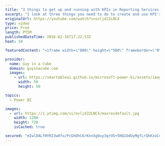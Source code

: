 ```yaml
---
title: "3 things to get up and running with KPIs in Reporting Services 2016 (CTP 3.3)"
excerpt: "I look at three things you need to do to create and use KPI's in SQL Server Reporting Services 2016. This looks specifically at CTP 3.3.  I go through creating a shared dataset, creating the KPI and then setting up refresh for the KPI/Dataset.  Working with KPIs in Reporting Services https://msdn.microsoft.com/en-US/library/mt683632.aspx"
originalUrl: https://youtube.com/watch?v=ovljdJ2LNC4
type: video
price: Free
length: PT5M
publishedDateTime: 2016-02-16T17:22:53Z
heat: 50

featuredContent: "<iframe width=\"800\" height=\"500\" frameborder=\"0\" src=\"https://www.youtube.com/embed/ovljdJ2LNC4\" allow=\"accelerometer; autoplay; encrypted-media; gyroscope; picture-in-picture\" allowfullscreen></iframe>"

provider:
  name: Guy in a Cube
  domain: guyinacube.com
  images:
    - url: https://smartableai.github.io/microsoft-power-bi/assets/images/organizations/guyinacube.com-50x50.jpg
      width: 50
      height: 50

topics:
  - Power BI

images:
  - url: https://i.ytimg.com/vi/ovljdJ2LNC4/maxresdefault.jpg
    width: 1280
    height: 720
    isCached: true

secured: "mIwlDALfHYRI3w0fo/PcGhOhC6rKnnXgOuy3qrU5+5HQ1OdUyMgfLrQkKzoCc8togD8JSFbZyWV3TZZNDFiI7r5bvIBPszzEJMmi1x2XxT761weNv35wQzw0LaUKHGG4UYrsxhFIrLLl7fuCjTS6sIJm/ectwtdfDPMsOVZPLWKndIZCu0NUQtaWHy4cidu6tYa7nEmQHAlupQBl3vdomVYz8XHzv6fg1d/7BPCPE07ulB4szFrK3CsQScXx2FGe+NbKWZsgCB2TTHVz3SvU8qdulIUSx+06dj4hQC8FTE4EPwkPSNJiOn6p07d36JJIAnBTmA+swqKHFiq7V3oflFWft5tT084O3m3HE3giq5HcqfssqUCUqPyT5Utaoh13FuejyrOse7F1Nl7diWY017MfpWYfiQCJZTm9kgQWRSU=;B0f/kW9oY9/Tl+rqYE5RgQ=="
---
```


